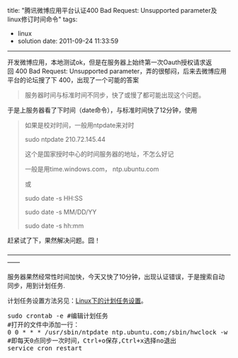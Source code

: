 title: "腾讯微博应用平台认证400 Bad Request: Unsupported parameter及linux修订时间命令"
tags:
  - linux
  - solution
date: 2011-09-24 11:33:59
---

开发微博应用，本地测试ok，但是在服务器上始终第一次Oauth授权请求返回 400 Bad Request: Unsupported parameter，弄的很郁闷，后来去微博应用平台的论坛搜了下 400，出现了一个可能的答案

> 服务器时间与标准时间不同步，快了或慢了都可能出现这个问题。

于是上服务器看了下时间（date命令），与标准时间快了12分钟，使用

> 如果是校对时间，一般用ntpdate来对时
> 
> sudo ntpdate 210.72.145.44
> 
> 这个是国家授时中心的时间服务器的地址，不怎么好记
> 
> 一般是用time.windows.com， ntp.ubuntu.com
> 
> 或
> 
> sudo date -s HH:SS
> 
> sudo date -s MM/DD/YY
> 
> sudo date -s hh:mm

赶紧试了下，果然解决问题。囧！

——————————————————————————————————————

服务器果然经常性时间加快，今天又快了10分钟，出现认证错误，于是搜索自动同步，用到计划任务.

计划任务设置方法另见：[Linux下的计划任务设置](http://cssor.com/ubuntu-linux-planning-task-establishment-use-crontab-e.html)。

<pre class="brush:shell">sudo crontab -e #编辑计划任务
#打开的文件中添加一行：
0 0 * * * /usr/sbin/ntpdate ntp.ubuntu.com;/sbin/hwclock -w
#即每天0点同步一次时间，Ctrl+o保存,Ctrl+x选择no退出
service cron restart
</pre>